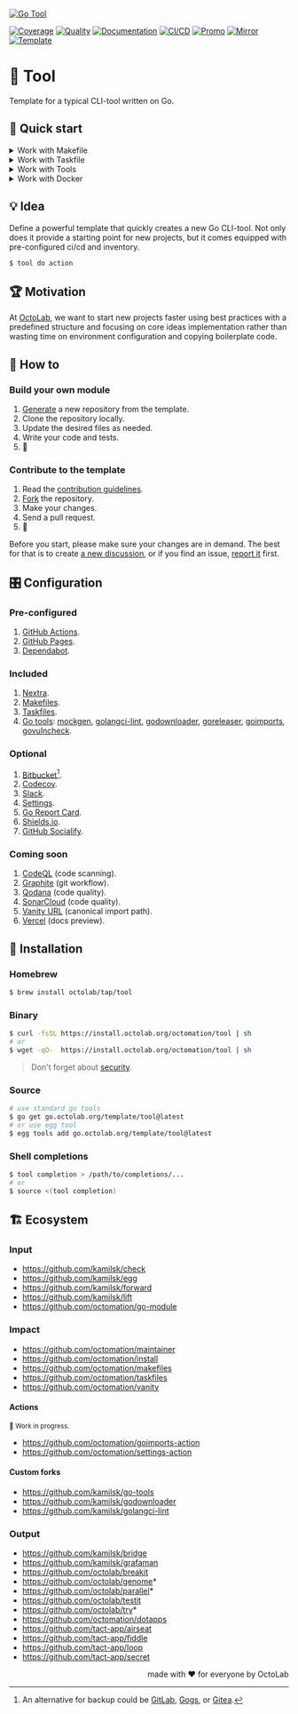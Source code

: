 [![Go Tool][social.preview]][preview.config]

[![Coverage][coverage.icon]][coverage.page]
[![Quality][quality.icon]][quality.page]
[![Documentation][docs.icon]][docs.page]
[![CI/CD][build.icon]][build.page]
[![Promo][site.icon]][site.page]
[![Mirror][mirror.icon]][mirror.page]
[![Template][template.icon]][template.page]

# 🧩 Tool

Template for a typical CLI-tool written on Go.

## 🛫 Quick start

<details>
  <summary>Work with Makefile</summary>

```bash
$ make setup
$ make help

$ make find-todos
$ make test lint
$ TIMEOUT=5s make test-with-coverage
```

</details>
<details>
  <summary>Work with Taskfile</summary>

```bash
$ alias run=./Taskfile
$ run help

$ run docs # === `run docs install -- build -- start`
$ run docs npm ci
$ run docs npm i nextra@latest

$ run tools go generate tools.go
$ run tools golangci-lint --version -- mockgen --version
$ run which goimports golangci-lint govulncheck mockgen
```

</details>
<details>
  <summary>Work with Tools</summary>

```bash
$ make tools
$ source bin/activate

$ which goimports
$ goimports -local $(go list -m) -w ./...
```

</details>
<details>
  <summary>Work with Docker</summary>

```bash
$ make go-1.11 # or go-1.12, etc.
/src# make go-env 2>/dev/null | grep GOVERSION
# GOVERSION:   1.11.13
/src# make test
```

</details>

## 💡 Idea

Define a powerful template that quickly creates a new Go CLI-tool.
Not only does it provide a starting point for new projects,
but it comes equipped with pre-configured ci/cd and inventory.

```bash
$ tool do action
```

## 🏆 Motivation

At [OctoLab][octolab.site], we want to start new projects faster using best practices
with a predefined structure and focusing on core ideas implementation
rather than wasting time on environment configuration and copying boilerplate code.

## 🤼‍ How to

### Build your own module

1. [Generate][action.generate] a new repository from the template.
2. Clone the repository locally.
3. Update the desired files as needed.
4. Write your code and tests.
5. 🚀

### Contribute to the template

1. Read the [contribution guidelines][docs.contrib].
2. [Fork][action.fork] the repository.
3. Make your changes.
4. Send a pull request.
5. 🤗

Before you start, please make sure your changes are in demand.
The best for that is to create [a new discussion][action.discuss],
or if you find an issue, [report it][action.issue] first.

## 🎛️ Configuration

### Pre-configured

1. [GitHub Actions](https://github.com/features/actions).
2. [GitHub Pages](https://pages.github.com).
3. [Dependabot](https://github.com/dependabot).

### Included

1. [Nextra](https://nextra.site).
2. [Makefiles](https://github.com/octomation/makefiles).
3. [Taskfiles](https://github.com/octomation/taskfiles).
4. [Go tools][egg]: [mockgen][], [golangci-lint][], [godownloader][],
   [goreleaser][], [goimports][], [govulncheck][].

[mockgen]:          https://github.com/golang/mock
[govulncheck]:      https://github.com/golang/vuln
[goreleaser]:       https://github.com/goreleaser/goreleaser
[egg]:              https://github.com/kamilsk/egg
[goimports]:        https://github.com/kamilsk/go-tools
[godownloader]:     https://github.com/kamilsk/godownloader
[golangci-lint]:    https://github.com/kamilsk/golangci-lint

### Optional

1. [Bitbucket](https://bitbucket.org)[^1].
2. [Codecov](https://about.codecov.io).
3. [Slack](https://github.com/marketplace/slack-github).
4. [Settings](https://github.com/apps/settings).
5. [Go Report Card](https://goreportcard.com).
6. [Shields.io](https://shields.io).
7. [GitHub Socialify](https://socialify.git.ci).

[^1]: An alternative for backup could be [GitLab](https://about.gitlab.com),
[Gogs](https://gogs.io), or [Gitea](https://gitea.io).

### Coming soon

1. [CodeQL](https://codeql.github.com) (code scanning).
2. [Graphite](https://graphite.dev) (git workflow).
3. [Qodana](https://qodana.cloud) (code quality).
4. [SonarCloud](https://sonarcloud.io) (code quality).
5. [Vanity URL](https://github.com/octomation/vanity) (canonical import path).
6. [Vercel](https://vercel.com) (docs preview).

## 🛬 Installation

### Homebrew

```bash
$ brew install octolab/tap/tool
```

### Binary

```bash
$ curl -fsSL https://install.octolab.org/octomation/tool | sh
# or
$ wget -qO-  https://install.octolab.org/octomation/tool | sh
```

> Don't forget about [security](https://www.idontplaydarts.com/2016/04/detecting-curl-pipe-bash-server-side/).

### Source

```bash
# use standard go tools
$ go get go.octolab.org/template/tool@latest
# or use egg tool
$ egg tools add go.octolab.org/template/tool@latest
```

### Shell completions

```bash
$ tool completion > /path/to/completions/...
# or
$ source <(tool completion)
```

## 🏗️ Ecosystem

### Input

- https://github.com/kamilsk/check
- https://github.com/kamilsk/egg
- https://github.com/kamilsk/forward
- https://github.com/kamilsk/lift
- https://github.com/octomation/go-module

### Impact

- https://github.com/octomation/maintainer
- https://github.com/octomation/install
- https://github.com/octomation/makefiles
- https://github.com/octomation/taskfiles
- https://github.com/octomation/vanity

#### Actions

<sub>🚧 Work in progress.</sub>

- https://github.com/octomation/goimports-action
- https://github.com/octomation/settings-action

#### Custom forks

- https://github.com/kamilsk/go-tools
- https://github.com/kamilsk/godownloader
- https://github.com/kamilsk/golangci-lint

### Output

- https://github.com/kamilsk/bridge
- https://github.com/kamilsk/grafaman
- https://github.com/octolab/breakit
- https://github.com/octolab/genome*
- https://github.com/octolab/parallel*
- https://github.com/octolab/testit
- https://github.com/octolab/try*
- https://github.com/octomation/dotapps
- https://github.com/tact-app/airseat
- https://github.com/tact-app/fiddle
- https://github.com/tact-app/loop
- https://github.com/tact-app/secret

<p align="right">made with ❤️ for everyone by OctoLab</p>

[social.preview]:   https://socialify.git.ci/octomation/go-tool/image?description=1&font=Raleway&language=1&name=1&owner=1&pattern=Circuit%20Board&theme=Light
[preview.config]:   https://socialify.git.ci/octomation/go-tool?description=1&font=Raleway&language=1&name=1&owner=1&pattern=Circuit%20Board&theme=Light
[preview.fallback]: https://repository-images.githubusercontent.com/229588315/69838fe7-9cde-4854-8c20-ada5892d6ea9

[awesome.icon]:     https://awesome.re/mentioned-badge.svg
[awesome.page]:     https://awesome-go.com/project-layout/
[coverage.icon]:    https://codecov.io/gh/octomation/go-tool/branch/main/graph/badge.svg
[coverage.page]:    https://codecov.io/gh/octomation/go-tool
[quality.icon]:     https://goreportcard.com/badge/go.octolab.org/template/tool
[quality.page]:     https://goreportcard.com/report/go.octolab.org/template/tool
[docs.icon]:        https://pkg.go.dev/badge/go.octolab.org/template/tool.svg
[docs.page]:        https://pkg.go.dev/go.octolab.org/template/tool
[build.icon]:       https://img.shields.io/badge/ci%2Fcd-GitHub%20Actions-brightgreen
[build.page]:       https://github.com/octomation/go-tool/actions
[site.icon]:        https://img.shields.io/badge/site-GitHub%20Pages-brightgreen
[site.page]:        https://go-tool.octolab.org
[mirror.icon]:      https://img.shields.io/badge/mirror-Bitbucket-blue
[mirror.page]:      https://bitbucket.org/kamilsk/go-tool
[template.icon]:    https://img.shields.io/badge/template-go--tool-blue
[template.page]:    https://github.com/octomation/go-tool

[action.discuss]:   https://github.com/octomation/go-tool/discussions/new/choose
[action.fork]:      https://github.com/octomation/go-tool/fork
[action.generate]:  https://github.com/octomation/go-tool/generate
[action.issue]:     https://github.com/octomation/go-tool/issues/new/choose
[docs.contrib]:     https://github.com/octomation/.github/blob/main/.github/CONTRIBUTING.md
[octolab.site]:     https://github.com/octolab
[wiki.compat]:      https://en.wikipedia.org/wiki/Backward_compatibility
[wiki.gomod]:       https://github.com/golang/go/wiki/Modules
